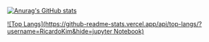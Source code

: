 [![Anurag's GitHub stats](https://github-readme-stats.vercel.app/api?username=RicardoKim)](https://github.com/anuraghazra/github-readme-stats)


[![Top Langs](https://github-readme-stats.vercel.app/api/top-langs/?username=RicardoKim&hide=jupyter Notebook)](https://github.com/anuraghazra/github-readme-stats)
